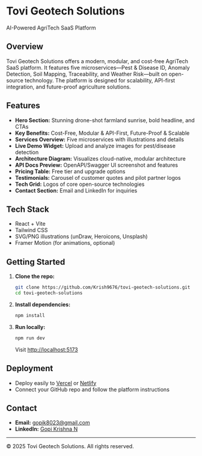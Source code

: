 # Tovi Geotech Solutions

AI-Powered AgriTech SaaS Platform

## Overview
Tovi Geotech Solutions offers a modern, modular, and cost-free AgriTech SaaS platform. It features five microservices—Pest & Disease ID, Anomaly Detection, Soil Mapping, Traceability, and Weather Risk—built on open-source technology. The platform is designed for scalability, API-first integration, and future-proof agriculture solutions.

## Features
- **Hero Section:** Stunning drone-shot farmland sunrise, bold headline, and CTAs
- **Key Benefits:** Cost-Free, Modular & API-First, Future-Proof & Scalable
- **Services Overview:** Five microservices with illustrations and details
- **Live Demo Widget:** Upload and analyze images for pest/disease detection
- **Architecture Diagram:** Visualizes cloud-native, modular architecture
- **API Docs Preview:** OpenAPI/Swagger UI screenshot and features
- **Pricing Table:** Free tier and upgrade options
- **Testimonials:** Carousel of customer quotes and pilot partner logos
- **Tech Grid:** Logos of core open-source technologies
- **Contact Section:** Email and LinkedIn for inquiries

## Tech Stack
- React + Vite
- Tailwind CSS
- SVG/PNG illustrations (unDraw, Heroicons, Unsplash)
- Framer Motion (for animations, optional)

## Getting Started
1. **Clone the repo:**
   ```sh
   git clone https://github.com/Krish9676/tovi-geotech-solutions.git
   cd tovi-geotech-solutions
   ```
2. **Install dependencies:**
   ```sh
   npm install
   ```
3. **Run locally:**
   ```sh
   npm run dev
   ```
   Visit [http://localhost:5173](http://localhost:5173)

## Deployment
- Deploy easily to [Vercel](https://vercel.com/) or [Netlify](https://netlify.com/)
- Connect your GitHub repo and follow the platform instructions

## Contact
- **Email:** [gopik8023@gmail.com](mailto:gopik8023@gmail.com)
- **LinkedIn:** [Gopi Krishna N](https://www.linkedin.com/in/gopi-krishna-n-960117174/)

---

© 2025 Tovi Geotech Solutions. All rights reserved.